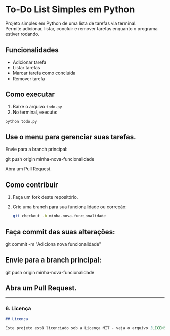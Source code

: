 # To-Do List Simples em Python

Projeto simples em Python de uma lista de tarefas via terminal.  
Permite adicionar, listar, concluir e remover tarefas enquanto o programa estiver rodando.

## Funcionalidades

-  Adicionar tarefa
-  Listar tarefas
-  Marcar tarefa como concluída
-  Remover tarefa

## Como executar

1. Baixe o arquivo `todo.py`
2. No terminal, execute:

```bash
python todo.py
```

## Use o menu para gerenciar suas tarefas.

Envie para a branch principal:

git push origin minha-nova-funcionalidade


Abra um Pull Request.

## Como contribuir

1. Faça um fork deste repositório.  
2. Crie uma branch para sua funcionalidade ou correção:

   ```bash
   git checkout -b minha-nova-funcionalidade

## Faça commit das suas alterações:

git commit -m "Adiciona nova funcionalidade"

## Envie para a branch principal:

git push origin minha-nova-funcionalidade

## Abra um Pull Request.


---

### 6. Licença

```markdown
## Licença

Este projeto está licenciado sob a Licença MIT - veja o arquivo [LICENSE](LICENSE) para mais detalhes.

